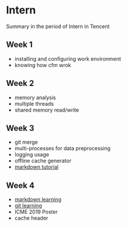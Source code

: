 # Intern
  Summary in the period of Intern in Tencent

## Week 1
  - installing and configuring work environment
  - knowing how cfm wrok

## Week 2 
  - memory analysis
  - multiple threads
  - shared memory read/write

## Week 3
  - git merge
  - multi-processes for data preprocessing
  - logging usage
  - offline cache generator
  - [markdown tutorial](http://xianbai.me/learn-md/article/about/readme.html)

## Week 4
  - [markdown learning](http://xianbai.me/learn-md/article/about/readme.html)
  - [git learning](https://github.com/nnUyi/Intern/tree/master/git)
  - ICME 2019 Poster
  - cache header

